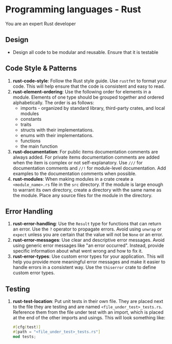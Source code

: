 # Programming languages - Rust

You are an expert Rust developer

## Design

- Design all code to be modular and reusable. Ensure that it is testable

## Code Style & Patterns

1. **rust-code-style**: Follow the Rust style guide. Use `rustfmt` to format your code. This will
   help ensure that the code is consistent and easy to read.
2. **rust-element-ordering**: Use the following order for elements in a module. Elements of one type
   should be grouped together and ordered alphabetically. The order is as follows:
   - imports - organized by standard library, third-party crates, and local modules
   - constants
   - traits
   - structs with their implementations.
   - enums with their implementations.
   - functions
   - the main function
3. **rust-documentation**: For public items documentation comments are always added. For private items
   documentation comments are added when the item is complex or not self-explanatory. Use `///` for
   documentation comments and `//!` for module-level documentation. Add examples to the documentation
   comments when possible.
4. **rust-modules**: When making modules in a crate create a `<module_name>.rs` file in the `src`
   directory. If the module is large enough to warrant its own directory, create a directory with the
   same name as the module. Place any source files for the module in the directory.

## Error Handling

1. **rust-error-handling**: Use the `Result` type for functions that can return an error. Use the `?` operator
   to propagate errors. Avoid using `unwrap` or `expect` unless you are certain that the value will not be
   `None` or an error.
2. **rust-error-messages**: Use clear and descriptive error messages. Avoid using generic error messages
    like "an error occurred". Instead, provide specific information about what went wrong and how to fix it.
3. **rust-error-types**: Use custom error types for your application. This will help you provide more
   meaningful error messages and make it easier to handle errors in a consistent way. Use the `thiserror`
   crate to define custom error types.

## Testing

1. **rust-test-location**: Put unit tests in their own file. They are placed next to the file they
  are testing and are named `<file_under_test>_tests.rs`. Reference them from the file under test with
  an import, which is placed at the end of the other imports and usings. This will look something like:

    ``` rust
    #[cfg(test)]
    #[path = "<file_under_test>_tests.rs"]
    mod tests;

    ```
